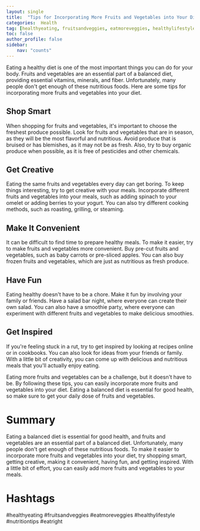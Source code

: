```yaml
---
layout: single
title:  "Tips for Incorporating More Fruits and Vegetables into Your Diet"
categories:  Health
tag: [healthyeating, fruitsandveggies, eatmoreveggies, healthylifestyle, nutritiontips, eatright, ]
toc: false
author_profile: false
sidebar:
    nav: "counts"
---
```

    
Eating a healthy diet is one of the most important things you can do for your body. Fruits and vegetables are an essential part of a balanced diet, providing essential vitamins, minerals, and fiber. Unfortunately, many people don't get enough of these nutritious foods. Here are some tips for incorporating more fruits and vegetables into your diet.

## Shop Smart

When shopping for fruits and vegetables, it's important to choose the freshest produce possible. Look for fruits and vegetables that are in season, as they will be the most flavorful and nutritious. Avoid produce that is bruised or has blemishes, as it may not be as fresh. Also, try to buy organic produce when possible, as it is free of pesticides and other chemicals.

## Get Creative

Eating the same fruits and vegetables every day can get boring. To keep things interesting, try to get creative with your meals. Incorporate different fruits and vegetables into your meals, such as adding spinach to your omelet or adding berries to your yogurt. You can also try different cooking methods, such as roasting, grilling, or steaming.

## Make It Convenient

It can be difficult to find time to prepare healthy meals. To make it easier, try to make fruits and vegetables more convenient. Buy pre-cut fruits and vegetables, such as baby carrots or pre-sliced apples. You can also buy frozen fruits and vegetables, which are just as nutritious as fresh produce.

## Have Fun

Eating healthy doesn't have to be a chore. Make it fun by involving your family or friends. Have a salad bar night, where everyone can create their own salad. You can also have a smoothie party, where everyone can experiment with different fruits and vegetables to make delicious smoothies.

## Get Inspired

If you're feeling stuck in a rut, try to get inspired by looking at recipes online or in cookbooks. You can also look for ideas from your friends or family. With a little bit of creativity, you can come up with delicious and nutritious meals that you'll actually enjoy eating.

Eating more fruits and vegetables can be a challenge, but it doesn't have to be. By following these tips, you can easily incorporate more fruits and vegetables into your diet. Eating a balanced diet is essential for good health, so make sure to get your daily dose of fruits and vegetables.

# Summary

Eating a balanced diet is essential for good health, and fruits and vegetables are an essential part of a balanced diet. Unfortunately, many people don't get enough of these nutritious foods. To make it easier to incorporate more fruits and vegetables into your diet, try shopping smart, getting creative, making it convenient, having fun, and getting inspired. With a little bit of effort, you can easily add more fruits and vegetables to your meals. 

# Hashtags

#healthyeating #fruitsandveggies #eatmoreveggies #healthylifestyle #nutritiontips #eatright